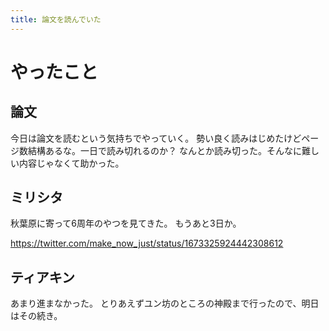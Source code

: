 ```yaml
---
title: 論文を読んでいた
---
```


# やったこと

## 論文

今日は論文を読むという気持ちでやっていく。
勢い良く読みはじめたけどページ数結構あるな。一日で読み切れるのか？
なんとか読み切った。そんなに難しい内容じゃなくて助かった。

## ミリシタ

秋葉原に寄って6周年のやつを見てきた。
もうあと3日か。

<https://twitter.com/make_now_just/status/1673325924442308612>

## ティアキン

あまり進まなかった。
とりあえずユン坊のところの神殿まで行ったので、明日はその続き。
